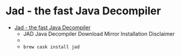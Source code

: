 # Jad - the fast Java Decompiler
- [Jad - the fast Java Decompiler](https://varaneckas.com/jad/)
  -  JAD Java Decompiler Download Mirror Installation Disclaimer
  - 
  - `brew cask install jad`

